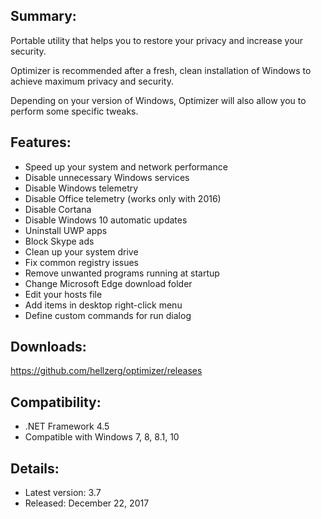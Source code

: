 ## Summary: ##

Portable utility that helps you to restore your privacy and increase your security.

Optimizer is recommended after a fresh, clean installation of Windows to achieve maximum privacy and security.

Depending on your version of Windows, Optimizer will also allow you to perform some specific tweaks.

## Features: ##

* Speed up your system and network performance
* Disable unnecessary Windows services
* Disable Windows telemetry
* Disable Office telemetry (works only with 2016)
* Disable Cortana
* Disable Windows 10 automatic updates
* Uninstall UWP apps
* Block Skype ads
* Clean up your system drive
* Fix common registry issues 
* Remove unwanted programs running at startup
* Change Microsoft Edge download folder
* Edit your hosts file
* Add items in desktop right-click menu
* Define custom commands for run dialog

## Downloads: ##
https://github.com/hellzerg/optimizer/releases

## Compatibility: ##
 
* .NET Framework 4.5
* Compatible with Windows 7, 8, 8.1, 10

## Details: ##

* Latest version: 3.7
* Released: December 22, 2017